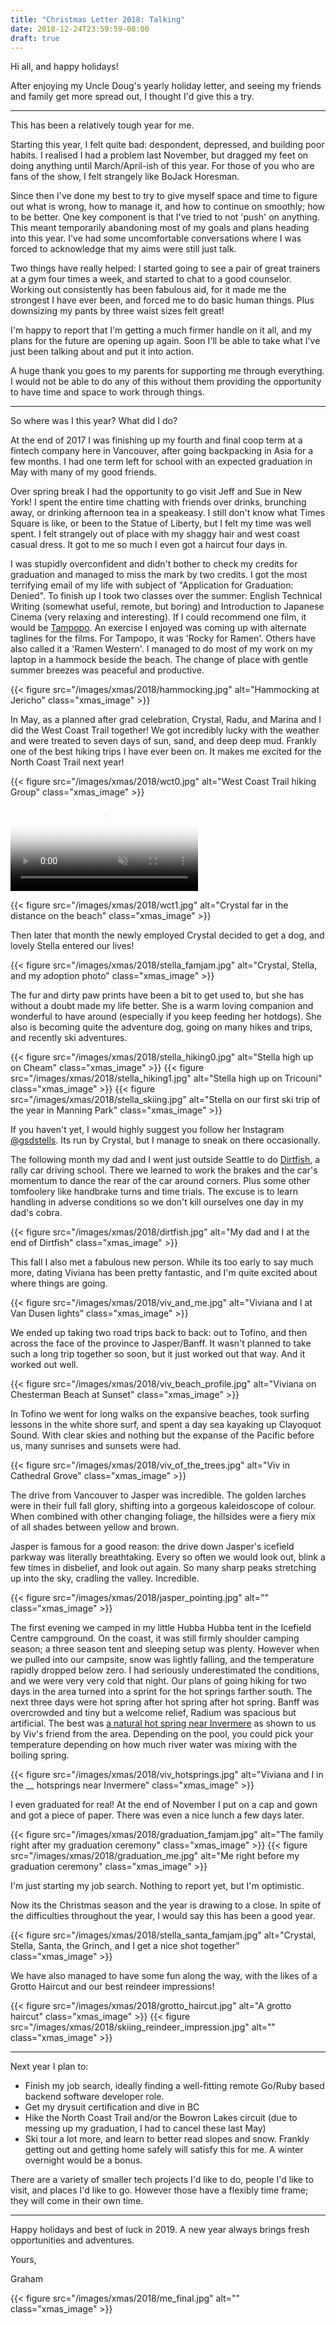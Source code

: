 ```yaml
---
title: "Christmas Letter 2018: Talking"
date: 2018-12-24T23:59:59-08:00
draft: true
---
```


Hi all, and happy holidays!

After enjoying my Uncle Doug's yearly holiday letter, and seeing my friends and family get more spread out, I thought I'd give this a try. 
____

This has been a relatively tough year for me.

Starting this year, I felt quite bad: despondent, depressed, and building poor habits. I realised I had a problem last November, but dragged my feet on doing anything until March/April-ish of this year. For those of you who are fans of the show, I felt strangely like BoJack Horesman.

Since then I've done my best to try to give myself space and time to figure out what is wrong, how to manage it, and how to continue on smoothly; how to be better. One key component is that I've tried to not 'push' on anything. This meant temporarily abandoning most of my goals and plans heading into this year. I've had some uncomfortable conversations where I was forced to acknowledge that my aims were still just talk.

Two things have really helped: I started going to see a pair of great trainers at a gym four times a week, and started to chat to a good counselor. Working out consistently has been fabulous aid, for it made me the strongest I have ever been, and forced me to do basic human things. Plus downsizing my pants by three waist sizes felt great!

I'm happy to report that I'm getting a much firmer handle on it all, and my plans for the future are opening up again. Soon I'll be able to take what I've just been talking about and put it into action. 

A huge thank you goes to my parents for supporting me through everything. I would not be able to do any of this without them providing the opportunity to have time and space to work through things.

___

So where was I this year? What did I do?

At the end of 2017 I was finishing up my fourth and final coop term at a fintech company here in Vancouver, after going backpacking in Asia for a few months. I had one term left for school with an expected graduation in May with many of my good friends.

Over spring break I had the opportunity to go visit Jeff and Sue in New York! I spent the entire time chatting with friends over drinks, brunching away, or drinking afternoon tea in a speakeasy. I still don't know what Times Square is like, or been to the Statue of Liberty, but I felt my time was well spent. I felt strangely out of place with my shaggy hair and west coast casual dress. It got to me so much I even got a haircut four days in.

I was stupidly overconfident and didn't bother to check my credits for graduation and managed to miss the mark by two credits. I got the most terrifying email of my life with subject of "Application for Graduation: Denied". To finish up I took two classes over the summer: English Technical Writing (somewhat useful, remote, but boring) and Introduction to Japanese Cinema (very relaxing and interesting). If I could recommend one film, it would be [Tampopo](https://www.imdb.com/title/tt0092048/). An exercise I enjoyed was coming up with alternate taglines for the films. For Tampopo, it was 'Rocky for Ramen'. Others have also called it a 'Ramen Western'. I managed to do most of my work on my laptop in a hammock beside the beach. The change of place with gentle summer breezes was peaceful and productive.

{{< figure src="/images/xmas/2018/hammocking.jpg" alt="Hammocking at Jericho" class="xmas_image" >}}

In May, as a planned after grad celebration, Crystal, Radu, and Marina and I did the West Coast Trail together! We got incredibly lucky with the weather and were treated to seven days of sun, sand, and deep deep mud. Frankly one of the best hiking trips I have ever been on. It makes me excited for the North Coast Trail next year!

{{< figure src="/images/xmas/2018/wct0.jpg" alt="West Coast Trail hiking Group" class="xmas_image" >}}
<video loop muted playsinline poster="images/xmas/2018/wct_mp4_cover.jpg"><source src="/videos/xmas/2018/wct.mp4" type="video/mp4"><p></p></video>
{{< figure src="/images/xmas/2018/wct1.jpg" alt="Crystal far in the distance on the beach" class="xmas_image" >}}

Then later that month the newly employed Crystal decided to get a dog, and lovely Stella entered our lives!

{{< figure src="/images/xmas/2018/stella_famjam.jpg" alt="Crystal, Stella, and my adoption photo" class="xmas_image" >}}

The fur and dirty paw prints have been a bit to get used to, but she has without a doubt made my life better. She is a warm loving companion and wonderful to have around (especially if you keep feeding her hotdogs). She also is becoming quite the adventure dog, going on many hikes and trips, and recently ski adventures.

{{< figure src="/images/xmas/2018/stella_hiking0.jpg" alt="Stella high up on Cheam" class="xmas_image" >}}
{{< figure src="/images/xmas/2018/stella_hiking1.jpg" alt="Stella high up on Tricouni" class="xmas_image" >}}
{{< figure src="/images/xmas/2018/stella_skiing.jpg" alt="Stella on our first ski trip of the year in Manning Park" class="xmas_image" >}}

If you haven't yet, I would highly suggest you follow her Instagram [@gsdstells](https://instagram.com/gsdstells). Its run by Crystal, but I manage to sneak on there occasionally.

The following month my dad and I went just outside Seattle to do [Dirtfish](https://dirtfish.com), a rally car driving school. There we learned to work the brakes and the car's momentum to dance the rear of the car around corners. Plus some other tomfoolery like handbrake turns and time trials. The excuse is to learn handling in adverse conditions so we don't kill ourselves one day in my dad's cobra.

{{< figure src="/images/xmas/2018/dirtfish.jpg" alt="My dad and I at the end of Dirtfish" class="xmas_image" >}}

This fall I also met a fabulous new person. While its too early to say much more, dating Viviana has been pretty fantastic, and I'm quite excited about where things are going. 

{{< figure src="/images/xmas/2018/viv_and_me.jpg" alt="Viviana and I at Van Dusen lights" class="xmas_image" >}}

We ended up taking two road trips back to back: out to Tofino, and then across the face of the province to Jasper/Banff. It wasn't planned to take such a long trip together so soon, but it just worked out that way. And it worked out well. 

{{< figure src="/images/xmas/2018/viv_beach_profile.jpg" alt="Viviana on Chesterman Beach at Sunset" class="xmas_image" >}}

In Tofino we went for long walks on the expansive beaches, took surfing lessons in the white shore surf, and spent a day sea kayaking up Clayoquot Sound. With clear skies and nothing but the expanse of the Pacific before us, many sunrises and sunsets were had.

{{< figure src="/images/xmas/2018/viv_of_the_trees.jpg" alt="Viv in Cathedral Grove" class="xmas_image" >}}

The drive from Vancouver to Jasper was incredible. The golden larches were in their full fall glory, shifting into a gorgeous kaleidoscope of colour. When combined with other changing foliage, the hillsides were a fiery mix of all shades between yellow and brown.

Jasper is famous for a good reason: the drive down Jasper's icefield parkway was literally breathtaking. Every so often we would look out, blink a few times in disbelief, and look out again. So many sharp peaks stretching up into the sky, cradling the valley. Incredible.

{{< figure src="/images/xmas/2018/jasper_pointing.jpg" alt="" class="xmas_image" >}}

The first evening we camped in my little Hubba Hubba tent in the Icefield Centre campground. On the coast, it was still firmly shoulder camping season; a three season tent and sleeping setup was plenty. However when we pulled into our campsite, snow was lightly falling, and the temperature rapidly dropped below zero. I had seriously underestimated the conditions, and we were very very cold that night. Our plans of going hiking for two days in the area turned into a sprint for the hot springs farther south. The next three days were hot spring after hot spring after hot spring. Banff was overcrowded and tiny but a welcome relief, Radium was spacious but artificial. The best was [a natural hot spring near Invermere](https://goo.gl/maps/dq58ZzDfQDs) as shown to us by Viv's friend from the area. Depending on the pool, you could pick your temperature depending on how much river water was mixing with the boiling spring.

{{< figure src="/images/xmas/2018/viv_hotsprings.jpg" alt="Viviana and I in the __ hotsprings near Invermere" class="xmas_image" >}}

I even graduated for real! At the end of November I put on a cap and gown and got a piece of paper. There was even a nice lunch a few days later.

{{< figure src="/images/xmas/2018/graduation_famjam.jpg" alt="The family right after my graduation ceremony" class="xmas_image" >}}
{{< figure src="/images/xmas/2018/graduation_me.jpg" alt="Me right before my graduation ceremony" class="xmas_image" >}}

I'm just starting my job search. Nothing to report yet, but I'm optimistic.

Now its the Christmas season and the year is drawing to a close. In spite of the difficulties throughout the year, I would say this has been a good year.

{{< figure src="/images/xmas/2018/stella_santa_famjam.jpg" alt="Crystal, Stella, Santa, the Grinch, and I get a nice shot together" class="xmas_image" >}}

We have also managed to have some fun along the way, with the likes of a Grotto Haircut and our best reindeer impressions!

{{< figure src="/images/xmas/2018/grotto_haircut.jpg" alt="A grotto haircut" class="xmas_image" >}}
{{< figure src="/images/xmas/2018/skiing_reindeer_impression.jpg" alt="" class="xmas_image" >}}

____

Next year I plan to:

* Finish my job search, ideally finding a well-fitting remote Go/Ruby based backend software developer role.
* Get my drysuit certification and dive in BC
* Hike the North Coast Trail and/or the Bowron Lakes circuit (due to messing up my graduation, I had to cancel these last May)
* Ski tour a lot more, and learn to better read slopes and snow. Frankly getting out and getting home safely will satisfy this for me. A winter overnight would be a bonus.

There are a variety of smaller tech projects I'd like to do, people I'd like to visit, and places I'd like to go. However those have a flexibly time frame; they will come in their own time. 

____

Happy holidays and best of luck in 2019. A new year always brings fresh opportunities and adventures.

Yours,

Graham

{{< figure src="/images/xmas/2018/me_final.jpg" alt="" class="xmas_image" >}}
